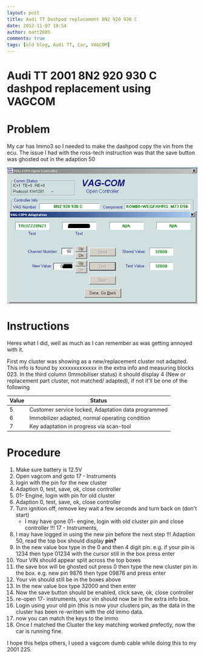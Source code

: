 ```yaml
---
layout: post
title: Audi TT Dashpod replacement 8N2 920 930 C
date: 2012-11-07 18:54
author: matt2005
comments: true
tags: [old blog, Audi TT, Car, VAGCOM]
---
```

# Audi TT 2001 8N2 920 930 C dashpod replacement using VAGCOM

# Problem

My car has Immo3 so I needed to make the dashpod copy the vin from the ecu. The issue I had with the ross-tech instruction was that the save button was ghosted out in the adaption 50

![Screenshot 1][1]

# Instructions

Heres what I did, well as much as I can remember as was getting annoyed with it.

First my cluster was showing as a new/replacement cluster not adapted. This info is found by xxxxxxxxxxxxx in the extra info and measuring blocks 023.
In the third column (Immobiliser status) it should display 4 (New or replacement part cluster, not matched/ adapted), if not it'll be one of the following

| Value | Status                                              |
| ----- | --------------------------------------------------- |
| 5     | Customer service locked, Adaptation data programmed |
| 6     | Immobilizer adapted, normal operating condition     |
| 7     | Key adaptation in progress via scan-tool            |

# Procedure

1. Make sure battery is 12.5V
2. Open vagcom and goto 17 - Instruments
3. login with the pin for the new cluster
4. Adaption 0, test, save, ok, close controller
5. 01- Engine, login with pin for old cluster
6. Adaption 0, test, save, ok, close controller
7. Turn ignition off, remove key wait a few seconds and turn back on (don't start)
   - I may have gone 01- engine, login with old cluster pin and close controller !!!
17 - Instruments,
8. I may have logged in using the new pin before the next step !!!
Adaption 50, read
the top box should display **pin?**
9. In the new value box type in the 0 and then 4 digit pin. e.g. if your pin is 1234 then type 01234
with the cursor still in the box press enter
10. Your VIN should appear split across the top boxes
11. the save box will be ghosted out press 0 then type the new cluster pin in the box. e.g. new pin 9876 then type 09876 and press enter
12. Your vin should still be in the boxes above
13. In the new value box type 32000 and then enter
14. Now the save button should be enabled, click save, ok, close controller
15. re-open 17- instruments, your vin should now be in the extra info box.
16. Login using your old pin (this is now your clusters pin, as the data in the cluster has been re-written with the old immo data.
17. now you can match the keys to the immo
18. Once I matched the Cluster the key matching worked prefectly, now the car is running fine.

I hope this helps others, I used a vagcom dumb cable while doing this to my 2001 225.

[1]: /img/2012/11/vagcom.png "Screenshot 1"
